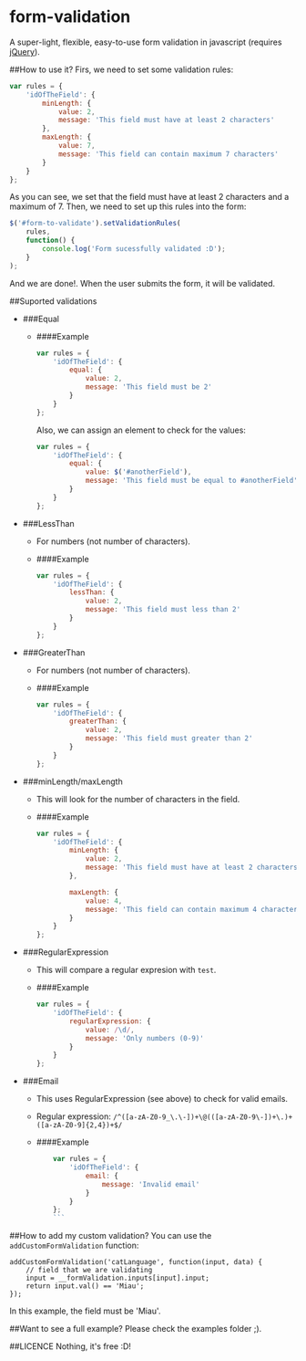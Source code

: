 form-validation
===============

A super-light, flexible, easy-to-use form validation in javascript (requires [jQuery](http://jquery.com/)).

##How to use it?
Firs, we need to set some validation rules:

```javascript
var rules = {
	'idOfTheField': {
		minLength: {
			value: 2,
			message: 'This field must have at least 2 characters'
		},
		maxLength: {
			value: 7,
			message: 'This field can contain maximum 7 characters'
		}
	}
};
```

As you can see, we set that the field must have at least 2 characters and a maximum of 7.
Then, we need to set up this rules into the form:

```javascript
$('#form-to-validate').setValidationRules(
	rules,
	function() {
		console.log('Form sucessfully validated :D');
	}
);
```

And we are done!. When the user submits the form, it will be validated.

##Suported validations
* ###Equal
	* ####Example
		```javascript
		var rules = {
			'idOfTheField': {
				equal: {
					value: 2,
					message: 'This field must be 2'
				}
			}
		};
		```

		Also, we can assign an element to check for the values:

		```javascript
		var rules = {
			'idOfTheField': {
				equal: {
					value: $('#anotherField'),
					message: 'This field must be equal to #anotherField'
				}
			}
		};
		```
* ###LessThan
	* For numbers (not number of characters).

	* ####Example
		```javascript
		var rules = {
			'idOfTheField': {
				lessThan: {
					value: 2,
					message: 'This field must less than 2'
				}
			}
		};
		```

* ###GreaterThan
	* For numbers (not number of characters).

	* ####Example
		```javascript
		var rules = {
			'idOfTheField': {
				greaterThan: {
					value: 2,
					message: 'This field must greater than 2'
				}
			}
		};
		```

* ###minLength/maxLength
	* This will look for the number of characters in the field.

	* ####Example
		```javascript
		var rules = {
			'idOfTheField': {
				minLength: {
					value: 2,
					message: 'This field must have at least 2 characters'
				},

				maxLength: {
					value: 4,
					message: 'This field can contain maximum 4 characters'
				}
			}
		};
		```

* ###RegularExpression
	* This will compare a regular expresion with `test`.

	* ####Example
		```javascript
		var rules = {
			'idOfTheField': {
				regularExpression: {
					value: /\d/,
					message: 'Only numbers (0-9)'
				}
			}
		};
		```

* ###Email
	* This uses RegularExpression (see above) to check for valid emails.

	* Regular expression: `/^([a-zA-Z0-9_\.\-])+\@(([a-zA-Z0-9\-])+\.)+([a-zA-Z0-9]{2,4})+$/`

	* ####Example
		```javascript
			var rules = {
				'idOfTheField': {
					email: {
						message: 'Invalid email'
					}
				}
			};
			```

##How to add my custom validation?
You can use the `addCustomFormValidation` function:

```
addCustomFormValidation('catLanguage', function(input, data) {
	// field that we are validating
	input = __formValidation.inputs[input].input;
	return input.val() == 'Miau';
});
```

In this example, the field must be 'Miau'.

##Want to see a full example?
Please check the examples folder ;).

##LICENCE
Nothing, it's free :D! 